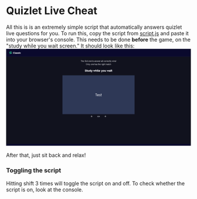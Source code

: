 # Quizlet Live Cheat

All this is is an extremely simple script that automatically answers quizlet live questions for you. To run this, copy the script from [script.js](/script.js) and paste it into your browser's console. This needs to be done **before** the game, on the "study while you wait screen." It should look like this: ![image](/images/StartOnScreen.png)

After that, just sit back and relax!

### Toggling the script

Hitting shift 3 times will toggle the script on and off. To check whether the script is on, look at the console.